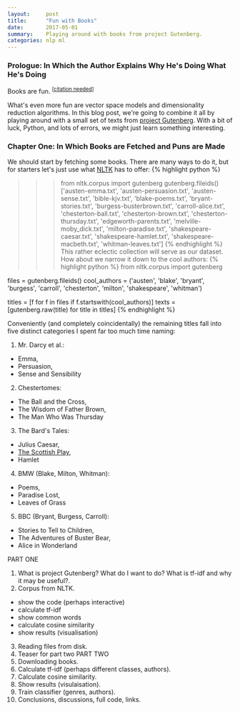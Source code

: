```yaml
---
layout:     post
title:      "Fun with Books"
date:       2017-05-01
summary:    Playing around with books from project Gutenberg.
categories: nlp ml
---
```


### Prologue: In Which the Author Explains Why He's Doing What He's Doing

Books are fun. <sup>[[citation needed](https://xkcd.com/285)]</sup> 

What's even more fun are vector space models and dimensionality reduction algorithms. In this blog post, we're going to combine it all by playing around with a small set of texts from [project Gutenberg](http://www.gutenberg.org/). With a bit of luck, Python, and lots of errors, we might just learn something interesting.

### Chapter One: In Which Books are Fetched and Puns are Made
We should start by fetching some books. There are many ways to do it, but for starters let's just use what [NLTK](http://www.nltk.org/) has to offer: 
{% highlight python %}
>>> from nltk.corpus import gutenberg
>>> gutenberg.fileids()
['austen-emma.txt', 'austen-persuasion.txt', 'austen-sense.txt', 'bible-kjv.txt', 'blake-poems.txt', 'bryant-stories.txt', 'burgess-busterbrown.txt', 'carroll-alice.txt', 'chesterton-ball.txt', 'chesterton-brown.txt', 'chesterton-thursday.txt', 'edgeworth-parents.txt', 'melville-moby_dick.txt', 'milton-paradise.txt', 'shakespeare-caesar.txt', 'shakespeare-hamlet.txt', 'shakespeare-macbeth.txt', 'whitman-leaves.txt']
{% endhighlight %}
This rather eclectic collection will serve as our dataset. How about we narrow it down to the cool authors:
{% highlight python %}
from nltk.corpus import gutenberg

files = gutenberg.fileids() 
cool_authors = ('austen', 'blake', 'bryant',
                'burgess', 'carroll', 'chesterton',
                'milton', 'shakespeare', 'whitman')

titles = [f for f in files if f.startswith(cool_authors)]
texts = [gutenberg.raw(title) for title in titles] 
{% endhighlight %}

Conveniently (and completely coincidentally) the remaining titles fall into five distinct categories I spent far too much time naming:
1. Mr. Darcy et al.:
* Emma,
* Persuasion,
* Sense and Sensibility
2. Chestertomes:
* The Ball and the Cross,
* The Wisdom of Father Brown,
* The Man Who Was Thursday
3. The Bard's Tales:
* Julius Caesar,
* [The Scottish Play](https://www.youtube.com/watch?v=h--HR7PWfp0),
* Hamlet
4. BMW (Blake, Milton, Whitman):
* Poems,
* Paradise Lost,
* Leaves of Grass
5. BBC (Bryant, Burgess, Carroll):
* Stories to Tell to Children,
* The Adventures of Buster Bear,
* Alice in Wonderland   
 
PART ONE
1. What is project Gutenberg? What do I want to do? What is tf-idf and why it may be useful?.
2. Corpus from NLTK.
* show the code (perhaps interactive)
* calculate tf-idf
* show common words
* calculate cosine similarity
* show results (visualisation)
3. Reading files from disk.
4. Teaser for part two
PART TWO
1. Downloading books.
2. Calculate tf-idf (perhaps different classes, authors).
3. Calculate cosine similarity.
4. Show results (visulaisation).
5. Train classifier (genres, authors).
6. Conclusions, discussions, full code, links.
